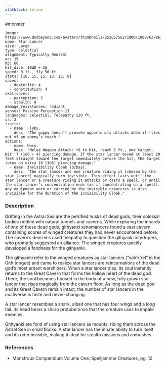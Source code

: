 ```yaml
---
statblock: inline
---
```

 #monster 

```statblock
image: https://www.dndbeyond.com/avatars/thumbnails/25265/562/1000/1000/637861450530101041.jpeg
name: Star Lancer
size: Large
type: Celestial
alignment: Typically Neutral
ac: 15
hp: 60
hit_dice: 10d8 + 16
speed: 0 ft., fly 50 ft.
stats: [18, 15, 15, 10, 13, 8]
saves:
  - dexterity: 4
  - constitution: 4
skillsaves:
  - perception: 3
  - stealth: 4
damage_resistances: radiant
senses: Passive Perception 13
languages: Celestial, Telepathy 120 ft.
cr: 2
traits:
  - name: Flyby.
    desc: "The guppy doesn’t provoke opportunity attacks when it flies out of an enemy’s reach."
actions:
  - name: Horn.
    desc: "Melee Weapon Attack: +6 to hit, reach 5 ft., one target. Hit: 7 (1d6 + 4) piercing damage. If the star lancer moved at least 20 feet straight toward the target immediately before the hit, the target takes an extra 10 (3d6) piercing damage."
  - name: Invisibility Cloak (3/Day).
    desc: "The star lancer and one creature riding it (chosen by the star lancer) magically turn invisible. This effect lasts until the star lancer or a creature riding it attacks or casts a spell, or until the star lancer’s concentration ends (as if concentrating on a spell). Any equipment worn or carried by the invisible creatures is also invisible for the duration of the Invisibility Cloak."
```

### Description

Drifting in the Astral Sea are the petrified husks of dead gods, their colossal bodies riddled with natural tunnels and caverns. While exploring the innards of one of these dead gods, githyanki xenomancers found a vast cavern containing scores of winged creatures they had never encountered before. The cavern’s denizens used telepathy to question the githyanki interlopers, who promptly suggested an alliance. The winged creatures quickly developed a fondness for the githyanki.

The githyanki refer to the winged creatures as star lancers (“vah’k’rel” in the Gith tongue) and came to realize star lancers are reincarnations of the dead god’s most ardent worshipers. When a star lancer dies, its soul instantly returns to the Great Cavern that forms the hollow heart of the dead god. There, the soul becomes housed in the body of a new, fully grown star lancer that rises magically from the cavern floor. As long as the dead god and its Great Cavern remain intact, the number of star lancers in the multiverse is finite and never-changing.

A star lancer resembles a shark, albeit one that has four wings and a long tail. Its head bears a sharp protuberance that the creature uses to impale enemies.

Githyanki are fond of using star lancers as mounts, riding them across the Astral Sea in small flocks. A star lancer has the innate ability to turn itself and its rider invisible, making it ideal for stealth missions and ambushes.

### References

* Monstrous Compendium Volume One: Spelljammer Creatures, pg. 12
